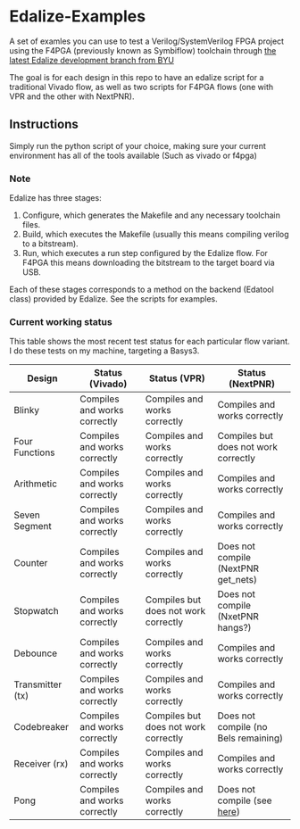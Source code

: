 # Edalize-Examples
A set of examles you can use to test a Verilog/SystemVerilog FPGA project using the F4PGA (previously known as Symbiflow) toolchain through [the latest Edalize development branch from BYU](https://github.com/byuccl/edalize/tree/student_refactor)

The goal is for each design in this repo to have an edalize script for a traditional Vivado flow, as well as two scripts for F4PGA flows (one with VPR and the other with NextPNR).

## Instructions
Simply run the python script of your choice, making sure your current environment has all of the tools available (Such as vivado or f4pga)

### Note
Edalize has three stages: 
1. Configure, which generates the Makefile and any necessary toolchain files.
2. Build, which executes the Makefile (usually this means compiling verilog to a bitstream).
3. Run, which executes a run step configured by the Edalize flow. For F4PGA this means downloading the bitstream to the target board via USB.

Each of these stages corresponds to a method on the backend (Edatool class) provided by Edalize. See the scripts for examples.

### Current working status
This table shows the most recent test status for each particular flow variant. I do these tests on my machine, targeting a Basys3.

| Design          | Status (Vivado)                       | Status (VPR)                          | Status (NextPNR)                      |
| ------          | ---------------                       | ------------                          | ----------------                      | 
| Blinky          | Compiles and works correctly  | Compiles and works correctly          | Compiles and works correctly          |
| Four Functions  | Compiles and works correctly  | Compiles and works correctly          | Compiles but does not work correctly  |
| Arithmetic      | Compiles and works correctly  | Compiles and works correctly          | Compiles and works correctly          |
| Seven Segment   | Compiles and works correctly  | Compiles and works correctly          | Compiles and works correctly          |
| Counter         | Compiles and works correctly  | Compiles and works correctly          | Does not compile (NextPNR get_nets)   |
| Stopwatch       | Compiles and works correctly  | Compiles but does not work correctly  | Does not compile (NxetPNR hangs?)     |
| Debounce        | Compiles and works correctly  | Compiles and works correctly          | Compiles and works correctly          |
| Transmitter (tx)| Compiles and works correctly  | Compiles and works correctly          | Compiles and works correctly          | 
| Codebreaker     | Compiles and works correctly  | Compiles but does not work correctly  | Does not compile (no Bels remaining)  |
| Receiver (rx)   | Compiles and works correctly  | Compiles and works correctly          | Compiles and works correctly          |
| Pong            | Compiles and works correctly  | Compiles and works correctly          | Does not compile (see [here](https://github.com/gatecat/nextpnr-xilinx/issues/44)) |
